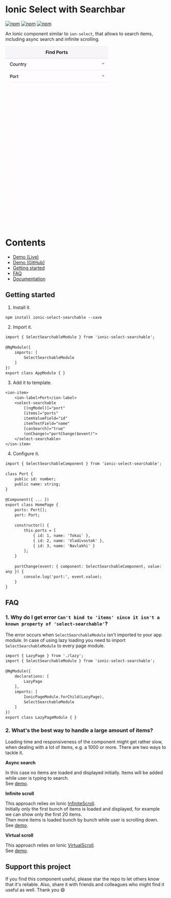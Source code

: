[npm-image]: https://img.shields.io/npm/v/ionic-select-searchable.svg
[npm-url]: https://npmjs.org/package/ionic-select-searchable
[dm-image]: https://img.shields.io/npm/dm/ionic-select-searchable.svg
[dt-image]: https://img.shields.io/npm/dt/ionic-select-searchable.svg

# Ionic Select with Searchbar
[![npm][npm-image]][npm-url]
[![npm][dt-image]][npm-url]
[![npm][dm-image]][npm-url]

An Ionic component similar to `ion-select`, that allows to search items, including async search and infinite scrolling.  

![iOS Demo](demo/ios.gif)

# Contents
* [Demo (Live)](https://stackblitz.com/edit/ionic-select-searchable-basic?file=pages%2Fhome%2Fhome.html)
* [Demo (GitHub)](https://github.com/eakoriakin/ionic-select-searchable-demo)
* [Getting started](#getting-started)
* [FAQ](#faq)
* [Documentation](../../wiki/Documentation)

## Getting started

1. Install it.

```
npm install ionic-select-searchable --save
```

2. Import it.
```
import { SelectSearchableModule } from 'ionic-select-searchable';

@NgModule({
    imports: [
        SelectSearchableModule
    ]
})
export class AppModule { }

```
3. Add it to template.
```
<ion-item>
    <ion-label>Port</ion-label>
    <select-searchable
        [(ngModel)]="port"
        [items]="ports"
        itemValueField="id"
        itemTextField="name"
        [canSearch]="true"
        (onChange)="portChange($event)">
    </select-searchable>
</ion-item>
```
4. Configure it.
```
import { SelectSearchableComponent } from 'ionic-select-searchable';

class Port {
    public id: number;
    public name: string;
}

@Component({ ... })
export class HomePage {
    ports: Port[];
    port: Port;

    constructor() {
        this.ports = [
            { id: 1, name: 'Tokai' },
            { id: 2, name: 'Vladivostok' },
            { id: 3, name: 'Navlakhi' }
        ];
    }

    portChange(event: { component: SelectSearchableComponent, value: any }) {
        console.log('port:', event.value);
    }
}
```

## FAQ

### 1. Why do I get error `Can't bind to 'items' since it isn't a known property of 'select-searchable'`?

The error occurs when `SelectSearchableModule` isn't imported to your app module. In case of using lazy loading you need to import `SelectSearchableModule` to every page module.

```
import { LazyPage } from './lazy';
import { SelectSearchableModule } from 'ionic-select-searchable';

@NgModule({
    declarations: [
        LazyPage
    ],
    imports: [
        IonicPageModule.forChild(LazyPage),
        SelectSearchableModule
    ]
})
export class LazyPageModule { }
```

### 2. What's the best way to handle a large amount of items? 
Loading time and responsiveness of the component might get rather slow, when dealing with a lot of items, e.g. a 1000 or more.
There are two ways to tackle it.

**Async search**
 
In this case no items are loaded and displayed initially. Items will be added while user is typing to search.  
See [demo](https://stackblitz.com/edit/ionic-select-searchable-on-search).
 
**Infinite scroll**

This approach relies on Ionic [InfiniteScroll](https://ionicframework.com/docs/api/components/infinite-scroll/InfiniteScroll/).  
Initially only the first bunch of items is loaded and displayed, for example we can show only the first 20 items.  
Then more items is loaded bunch by bunch while user is scrolling down.  
See [demo](https://stackblitz.com/edit/ionic-select-searchable-infinite-scroll).
 
**Virtual scroll**

This approach relies on Ionic [VirtualScroll](https://ionicframework.com/docs/api/components/virtual-scroll/VirtualScroll/).  
See [demo](https://stackblitz.com/edit/ionic-select-searchable-virtual-scroll).

## Support this project
If you find this component useful, please star the repo to let others know that it's reliable. Also, share it with friends and colleagues who might find it useful as well. Thank you 😄
